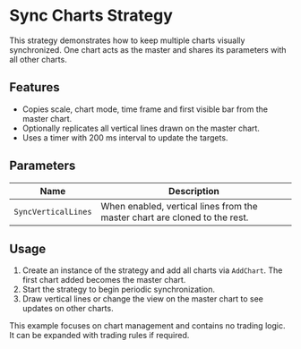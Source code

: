 # Sync Charts Strategy

This strategy demonstrates how to keep multiple charts visually synchronized. One chart acts as the master and shares its parameters with all other charts.

## Features

- Copies scale, chart mode, time frame and first visible bar from the master chart.
- Optionally replicates all vertical lines drawn on the master chart.
- Uses a timer with 200 ms interval to update the targets.

## Parameters

| Name | Description |
| ---- | ----------- |
| `SyncVerticalLines` | When enabled, vertical lines from the master chart are cloned to the rest. |

## Usage

1. Create an instance of the strategy and add all charts via `AddChart`. The first chart added becomes the master chart.
2. Start the strategy to begin periodic synchronization.
3. Draw vertical lines or change the view on the master chart to see updates on other charts.

This example focuses on chart management and contains no trading logic. It can be expanded with trading rules if required.
